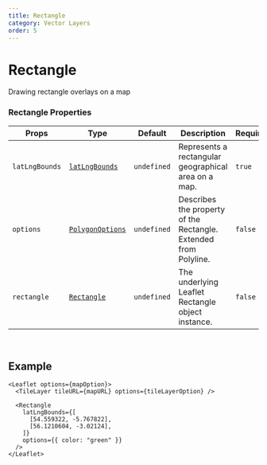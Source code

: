 ```yaml
---
title: Rectangle
category: Vector Layers
order: 5
---
```


<script>
  import RectangleUsage from '/src/common/sample/polygon/RectangleUsage.svelte';
</script>

# Rectangle

Drawing rectangle overlays on a map

### Rectangle Properties

<div class='doc-table-container'>

| Props          | Type                                                                     | Default     | Description                                                      | Required |
| -------------- | ------------------------------------------------------------------------ | ----------- | ---------------------------------------------------------------- | -------- |
| `latLngBounds` | [`latLngBounds`](https://leafletjs.com/reference.html#latlngbounds)      | `undefined` | Represents a rectangular geographical area on a map.             | `true`   |
| `options`      | [`PolygonOptions`](https://leafletjs.com/reference.html#polyline-option) | `undefined` | Describes the property of the Rectangle. Extended from Polyline. | `false`  |
| `rectangle`    | [`Rectangle`](https://leafletjs.com/reference.html#rectangle)            | `undefined` | The underlying Leaflet Rectangle object instance.                | `false`  |

</div>
<br>

## Example

<div class='example'>
  <RectangleUsage />

```svelte
<Leaflet options={mapOption}>
  <TileLayer tileURL={mapURL} options={tileLayerOption} />

  <Rectangle
    latLngBounds={[
      [54.559322, -5.767822],
      [56.1210604, -3.02124],
    ]}
    options={{ color: "green" }}
  />
</Leaflet>
```

</div>


